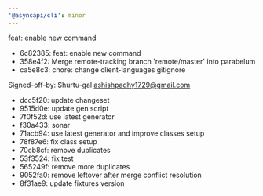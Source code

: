 ```yaml
---
'@asyncapi/cli': minor
---
```


feat: enable new  command

- 6c82385: feat: enable new  command
- 358e4f2: Merge remote-tracking branch 'remote/master' into parabelum
- ca5e8c3: chore: change client-languages gitignore

Signed-off-by: Shurtu-gal <ashishpadhy1729@gmail.com>
- dcc5f20: update changeset
- 9515d0e: update gen script
- 7f0f52d: use latest generator
- f30a433: sonar
- 71acb94: use latest generator and improve classes setup
- 78f87e6: fix class setup
- 70cb8cf: remove duplicates
- 53f3524: fix test
- 565249f: remove more duplicates
- 9052fa0: remove leftover after merge conflict resolution
- 8f31ae9: update fixtures version


